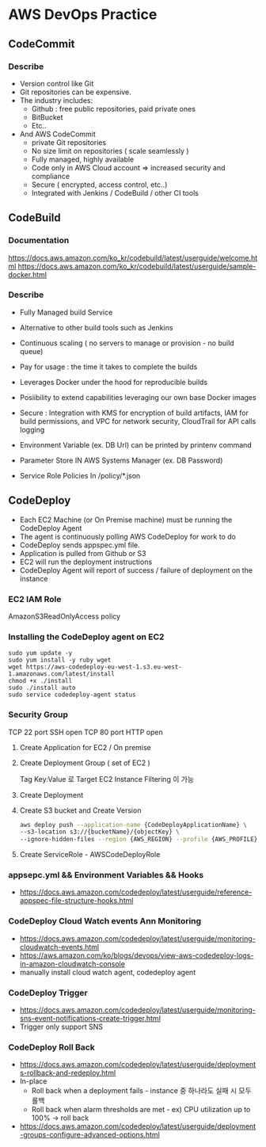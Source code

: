 # AWS DevOps Practice

## CodeCommit
### Describe
- Version control like Git
- Git repositories can be expensive.
- The industry includes:
    - Github : free public repositories, paid private ones
    - BitBucket
    - Etc..
- And AWS CodeCommit
    - private Git repositories
    - No size limit on repositories ( scale seamlessly )
    - Fully managed, highly available
    - Code only in AWS Cloud account ⇒ increased security and compliance
    - Secure ( encrypted, access control, etc..)
    - Integrated with Jenkins / CodeBuild / other CI tools

## CodeBuild
### Documentation
https://docs.aws.amazon.com/ko_kr/codebuild/latest/userguide/welcome.html
https://docs.aws.amazon.com/ko_kr/codebuild/latest/userguide/sample-docker.html
### Describe
- Fully Managed build Service
- Alternative to other build tools such as Jenkins
- Continuous scaling ( no servers to manage or provision - no build queue)
- Pay for usage : the time it takes to complete the builds
- Leverages Docker under the hood for reproducible builds
- Posiibility to extend capabilities leveraging our own base Docker images
- Secure : Integration with KMS for encryption of build artifacts, IAM for build permissions, and VPC for network security, CloudTrail for API calls logging

- Environment Variable (ex. DB Url) can be printed by printenv command
- Parameter Store IN AWS Systems Manager (ex. DB Password)
- Service Role Policies In /policy/*.json

## CodeDeploy
- Each EC2 Machine (or On Premise machine) must be running the CodeDeploy Agent
- The agent is continuously polling AWS CodeDeploy for work to do
- CodeDeploy sends appspec.yml file.
- Application is pulled from Github or S3
- EC2 will run the deployment instructions
- CodeDeploy Agent will report of success / failure of deployment on the instance

### EC2 IAM Role
AmazonS3ReadOnlyAccess policy

### Installing the CodeDeploy agent on EC2
```
sudo yum update -y
sudo yum install -y ruby wget
wget https://aws-codedeploy-eu-west-1.s3.eu-west-1.amazonaws.com/latest/install
chmod +x ./install
sudo ./install auto
sudo service codedeploy-agent status
```

### Security Group
TCP 22 port SSH open
TCP 80 port HTTP open


1. Create Application for EC2 / On premise 
2. Create Deployment Group ( set of EC2 )

    Tag Key:Value 로 Target EC2 Instance Filtering 이 가능

3. Create Deployment
4. Create S3 bucket and Create Version
    ```bash
    aws deploy push --application-name {CodeDeployApplicationName} \
    --s3-location s3://{bucketName}/{objectKey} \
    --ignore-hidden-files --region {AWS_REGION} --profile {AWS_PROFILE}
    ```
5. Create ServiceRole - AWSCodeDeployRole

### appsepc.yml && Environment Variables && Hooks
- https://docs.aws.amazon.com/codedeploy/latest/userguide/reference-appspec-file-structure-hooks.html

### CodeDeploy Cloud Watch events Ann Monitoring
- https://docs.aws.amazon.com/codedeploy/latest/userguide/monitoring-cloudwatch-events.html
- https://aws.amazon.com/ko/blogs/devops/view-aws-codedeploy-logs-in-amazon-cloudwatch-console
- manually install cloud watch agent, codedeploy agent

### CodeDeploy Trigger
- https://docs.aws.amazon.com/codedeploy/latest/userguide/monitoring-sns-event-notifications-create-trigger.html
- Trigger only support SNS

### CodeDeploy Roll Back
- https://docs.aws.amazon.com/codedeploy/latest/userguide/deployments-rollback-and-redeploy.html
- In-place
    - Roll back when a deployment fails - instance 중 하나라도 실패 시 모두 롤백
    - Roll back when alarm thresholds are met - ex) CPU utilization up to 100% → roll back
- https://docs.aws.amazon.com/codedeploy/latest/userguide/deployment-groups-configure-advanced-options.html